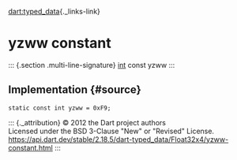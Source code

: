 [dart:typed\_data](../../dart-typed_data/dart-typed_data-library){._links-link}

yzww constant
=============

::: {.section .multi-line-signature}
[int](../../dart-core/int-class) const yzww
:::

Implementation {#source}
--------------

``` {.language-dart data-language="dart"}
static const int yzww = 0xF9;
```

::: {._attribution}
© 2012 the Dart project authors\
Licensed under the BSD 3-Clause \"New\" or \"Revised\" License.\
<https://api.dart.dev/stable/2.18.5/dart-typed_data/Float32x4/yzww-constant.html>
:::
